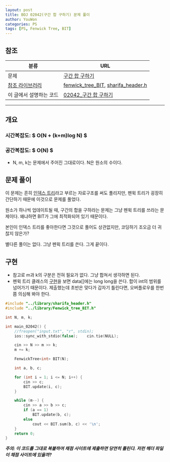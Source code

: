 ```yaml
---
layout: post
title: BOJ 02042(구간 합 구하기) 문제 풀이
author: YouWon
categories: PS
tags: [PS, Fenwick Tree, BIT]
---
```


## 참조

분류 | URL
-------- | --------
문제 | [구간 합 구하기](https://www.acmicpc.net/problem/2042)
[참조 라이브러리](https://greeksharifa.github.io/algorithm%20&%20data%20structure/2018/07/07/algorithm-library/) | [fenwick_tree_BIT](https://github.com/greeksharifa/ps_code/blob/master/library/fenwick_tree_BIT.h), [sharifa_header.h](https://github.com/greeksharifa/ps_code/blob/master/library/sharifa_header.h)
이 글에서 설명하는 코드 | [02042\_구간 합 구하기](https://github.com/greeksharifa/ps_code/blob/master/BOJ/02042_%EA%B5%AC%EA%B0%84%20%ED%95%A9%20%EA%B5%AC%ED%95%98%EA%B8%B0.cpp)

--- 

## 개요

### 시간복잡도: $ O(N + (k+m)log N) $
### 공간복잡도: $ O(N) $
- N, m, k는 문제에서 주어진 그대로이다. N은 원소의 수이다.

## 문제 풀이

이 문제는 흔히 [인덱스 트리]()라고 부르는 자료구조를 써도 풀리지만, 펜윅 트리가 굉장히 간단하기 때문에 이것으로 문제를 풀었다.  

원소가 하나씩 업데이트될 때, 구간의 합을 구하라는 문제는 그냥 펜윅 트리를 쓰라는 문제이다. 
왜냐하면 BIT가 그에 최적화되어 있기 때문이다.

본인이 인덱스 트리를 좋아한다면 그것으로 풀어도 상관없지만, 코딩하기 조오금 더 귀찮지 않은가?

별다른 풀이는 없다. 그냥 펜윅 트리를 쓴다. 그게 끝이다.  

## 구현

- 참고로 m과 k의 구분은 전혀 필요가 없다. 그냥 합쳐서 생각하면 된다.
- 펜윅 트리 클래스의 [구현](https://github.com/greeksharifa/ps_code/blob/master/library/fenwick_tree_BIT.h)을 보면 data[]에는 long long을 쓴다. 합이 int의 범위를 넘어가기 때문이다. 제출했는데 초반은 맞다가 갑자기 틀린다면, 오버플로우를 한번쯤 의심해 봐야 한다.

```cpp
#include "../library/sharifa_header.h"
#include "../library/Fenwick_tree_BIT.h"

int N, m, k;

int main_02042() {
    //freopen("input.txt", "r", stdin);
    ios::sync_with_stdio(false);    cin.tie(NULL);

    cin >> N >> m >> k;
    m += k;

    FenwickTree<int> BIT(N);

    int a, b, c;

    for (int i = 1; i <= N; i++) {
        cin >> c;
        BIT.update(i, c);
    }

    while (m--) {
        cin >> a >> b >> c;
        if (a == 1)
            BIT.update(b, c);
        else
            cout << BIT.sum(b, c) << '\n';
    }
    return 0;
}
```

***주의: 이 코드를 그대로 복붙하여 채점 사이트에 제출하면 당연히 틀린다. 저런 헤더 파일이 채점 사이트에 있을까?***
